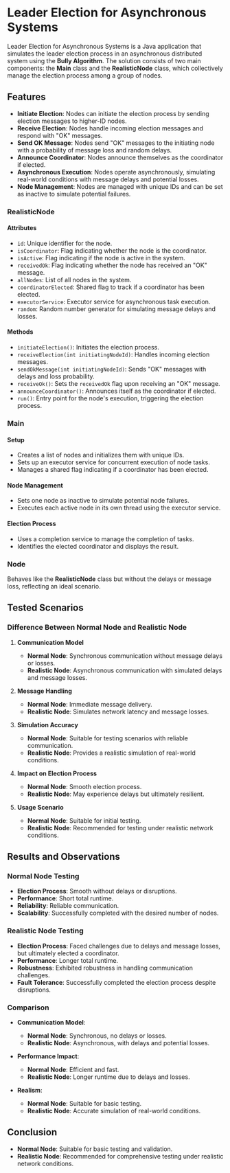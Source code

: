 # Leader Election for Asynchronous Systems

Leader Election for Asynchronous Systems is a Java application that simulates the leader election process in an asynchronous distributed system using the **Bully Algorithm**. The solution consists of two main components: the **Main** class and the **RealisticNode** class, which collectively manage the election process among a group of nodes.

## Features

- **Initiate Election**: Nodes can initiate the election process by sending election messages to higher-ID nodes.
- **Receive Election**: Nodes handle incoming election messages and respond with "OK" messages.
- **Send OK Message**: Nodes send "OK" messages to the initiating node with a probability of message loss and random delays.
- **Announce Coordinator**: Nodes announce themselves as the coordinator if elected.
- **Asynchronous Execution**: Nodes operate asynchronously, simulating real-world conditions with message delays and potential losses.
- **Node Management**: Nodes are managed with unique IDs and can be set as inactive to simulate potential failures.

### RealisticNode

#### Attributes
- `id`: Unique identifier for the node.
- `isCoordinator`: Flag indicating whether the node is the coordinator.
- `isActive`: Flag indicating if the node is active in the system.
- `receivedOk`: Flag indicating whether the node has received an "OK" message.
- `allNodes`: List of all nodes in the system.
- `coordinatorElected`: Shared flag to track if a coordinator has been elected.
- `executorService`: Executor service for asynchronous task execution.
- `random`: Random number generator for simulating message delays and losses.

#### Methods
- `initiateElection()`: Initiates the election process.
- `receiveElection(int initiatingNodeId)`: Handles incoming election messages.
- `sendOkMessage(int initiatingNodeId)`: Sends "OK" messages with delays and loss probability.
- `receiveOk()`: Sets the `receivedOk` flag upon receiving an "OK" message.
- `announceCoordinator()`: Announces itself as the coordinator if elected.
- `run()`: Entry point for the node's execution, triggering the election process.

### Main

#### Setup
- Creates a list of nodes and initializes them with unique IDs.
- Sets up an executor service for concurrent execution of node tasks.
- Manages a shared flag indicating if a coordinator has been elected.

#### Node Management
- Sets one node as inactive to simulate potential node failures.
- Executes each active node in its own thread using the executor service.

#### Election Process
- Uses a completion service to manage the completion of tasks.
- Identifies the elected coordinator and displays the result.

### Node

Behaves like the **RealisticNode** class but without the delays or message loss, reflecting an ideal scenario.

## Tested Scenarios

### Difference Between Normal Node and Realistic Node

1. **Communication Model**
   - **Normal Node**: Synchronous communication without message delays or losses.
   - **Realistic Node**: Asynchronous communication with simulated delays and message losses.
   
2. **Message Handling**
   - **Normal Node**: Immediate message delivery.
   - **Realistic Node**: Simulates network latency and message losses.
   
3. **Simulation Accuracy**
   - **Normal Node**: Suitable for testing scenarios with reliable communication.
   - **Realistic Node**: Provides a realistic simulation of real-world conditions.
   
4. **Impact on Election Process**
   - **Normal Node**: Smooth election process.
   - **Realistic Node**: May experience delays but ultimately resilient.
   
5. **Usage Scenario**
   - **Normal Node**: Suitable for initial testing.
   - **Realistic Node**: Recommended for testing under realistic network conditions.

## Results and Observations

### Normal Node Testing

- **Election Process**: Smooth without delays or disruptions.
- **Performance**: Short total runtime.
- **Reliability**: Reliable communication.
- **Scalability**: Successfully completed with the desired number of nodes.

### Realistic Node Testing

- **Election Process**: Faced challenges due to delays and message losses, but ultimately elected a coordinator.
- **Performance**: Longer total runtime.
- **Robustness**: Exhibited robustness in handling communication challenges.
- **Fault Tolerance**: Successfully completed the election process despite disruptions.

### Comparison

- **Communication Model**:
  - **Normal Node**: Synchronous, no delays or losses.
  - **Realistic Node**: Asynchronous, with delays and potential losses.
  
- **Performance Impact**:
  - **Normal Node**: Efficient and fast.
  - **Realistic Node**: Longer runtime due to delays and losses.
  
- **Realism**:
  - **Normal Node**: Suitable for basic testing.
  - **Realistic Node**: Accurate simulation of real-world conditions.

## Conclusion

- **Normal Node**: Suitable for basic testing and validation.
- **Realistic Node**: Recommended for comprehensive testing under realistic network conditions.
